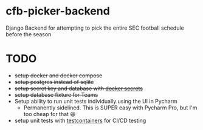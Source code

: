 # cfb-picker-backend
Django Backend for attempting to pick the entire SEC football schedule before the season


# TODO
- ~~setup docker and docker compose~~
- ~~setup postgres instead of sqlite~~
- ~~setup secret key and database with [docker secrets](https://docs.docker.com/engine/swarm/secrets/)~~
- ~~setup database fixture for Teams~~
- Setup ability to run unit tests individually using the UI in Pycharm
  - Permanently sidelined. This is SUPER easy with Pycharm Pro, but I'm too cheap for that :laughing:
- setup unit tests with [testcontainers](https://testcontainers.com) for CI/CD testing
